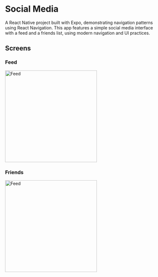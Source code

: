 # Social Media 

A React Native project built with Expo, demonstrating navigation patterns using React Navigation. This app features a simple social media interface with a feed and a friends list, using modern navigation and UI practices.

## Screens

### Feed
<img src="https://github.com/user-attachments/assets/f1abd383-f5f1-4e26-ad0b-7d80966b93e8" alt="Feed" width="300"/>


### Friends
<img src="https://github.com/user-attachments/assets/61d26027-22ac-43f8-bbd6-26144a488452" alt="Feed" width="300"/>
